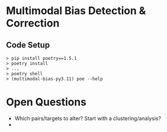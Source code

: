# Multimodal Bias Detection & Correction

## Code Setup
```
> pip install poetry==1.5.1
> poetry install
> ...
> poetry shell
> (multimodal-bias-py3.11) poe --help
```

# Open Questions
* Which pairs/targets to alter? Start with a clustering/analysis?
*
